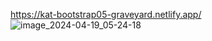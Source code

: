 https://kat-bootstrap05-graveyard.netlify.app/
![image_2024-04-19_05-24-18](https://github.com/Sumaiya-Karim-Katha/MIS455-Bootstrap5-Assignment/assets/114346589/53559f91-fec8-46ba-a928-8f012d5c72bb)

